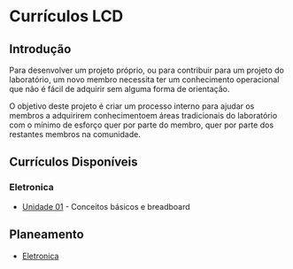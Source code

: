 # Currículos LCD

## Introdução

Para desenvolver um projeto próprio, ou para contribuir para um projeto do laboratório, um novo membro necessita ter um conhecimento operacional que não é fácil de adquirir sem alguma forma de orientação.

O objetivo deste projeto é criar um processo interno para ajudar os membros a adquirirem conhecimentoem áreas tradicionais do laboratório com o mínimo de esforço quer por parte do membro, quer por parte dos restantes membros na comunidade.

## Currículos Disponíveis

### Eletronica

* [Unidade 01](eletronica/eletronica-un01.md) - Conceitos básicos e breadboard

## Planeamento

* [Eletronica](eletronica.md)
